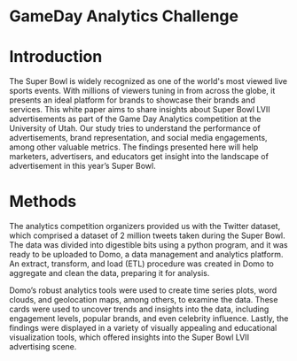 # GameDay Analytics Challenge

# Introduction

The Super Bowl is widely recognized as one of the world's most viewed live sports events. With millions of viewers tuning in from across the globe, it presents an ideal platform for brands to showcase their brands and services. This white paper aims to share insights about Super Bowl LVII advertisements as part of the Game Day Analytics competition at the University of Utah. Our study tries to understand the performance of advertisements, brand representation, and social media engagements, among other valuable metrics. The findings presented here will help marketers, advertisers, and educators get insight into the landscape of advertisement in this year’s Super Bowl.  

# Methods 

The analytics competition organizers provided us with the Twitter dataset, which comprised a dataset of 2 million tweets taken during the Super Bowl. The data was divided into digestible bits using a python program, and it was ready to be uploaded to Domo, a data management and analytics platform. An extract, transform, and load (ETL) procedure was created in Domo to aggregate and clean the data, preparing it for analysis. 

Domo’s robust analytics tools were used to create time series plots, word clouds, and geolocation maps, among others, to examine the data. These cards were used to uncover trends and insights into the data, including engagement levels, popular brands, and even celebrity influence. Lastly, the findings were displayed in a variety of visually appealing and educational visualization tools, which offered insights into the Super Bowl LVII advertising scene. 
